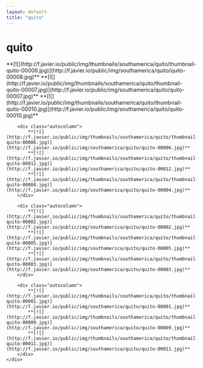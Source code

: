 ```yaml
---
layout: default
title: "quito"
---
```


<h1 class="page" style="padding-left:0%;">quito</h1>
<div class="page">
    <div class="autowide">
        <div class="autocolumn">
            **[![](http://f.javier.io/public/img/thumbnails/southamerica/quito/thumbnail-quito-00008.jpg)](http://f.javier.io/public/img/southamerica/quito/quito-00008.jpg)**
            **[![](http://f.javier.io/public/img/thumbnails/southamerica/quito/thumbnail-quito-00007.jpg)](http://f.javier.io/public/img/southamerica/quito/quito-00007.jpg)**
            **[![](http://f.javier.io/public/img/thumbnails/southamerica/quito/thumbnail-quito-00010.jpg)](http://f.javier.io/public/img/southamerica/quito/quito-00010.jpg)**
        </div>

        <div class="autocolumn">
            **[![](http://f.javier.io/public/img/thumbnails/southamerica/quito/thumbnail-quito-00006.jpg)](http://f.javier.io/public/img/southamerica/quito/quito-00006.jpg)**
            **[![](http://f.javier.io/public/img/thumbnails/southamerica/quito/thumbnail-quito-00012.jpg)](http://f.javier.io/public/img/southamerica/quito/quito-00012.jpg)**
            **[![](http://f.javier.io/public/img/thumbnails/southamerica/quito/thumbnail-quito-00004.jpg)](http://f.javier.io/public/img/southamerica/quito/quito-00004.jpg)**
        </div>

        <div class="autocolumn">
            **[![](http://f.javier.io/public/img/thumbnails/southamerica/quito/thumbnail-quito-00002.jpg)](http://f.javier.io/public/img/southamerica/quito/quito-00002.jpg)**
            **[![](http://f.javier.io/public/img/thumbnails/southamerica/quito/thumbnail-quito-00005.jpg)](http://f.javier.io/public/img/southamerica/quito/quito-00005.jpg)**
            **[![](http://f.javier.io/public/img/thumbnails/southamerica/quito/thumbnail-quito-00003.jpg)](http://f.javier.io/public/img/southamerica/quito/quito-00003.jpg)**
        </div>

        <div class="autocolumn">
            **[![](http://f.javier.io/public/img/thumbnails/southamerica/quito/thumbnail-quito-00001.jpg)](http://f.javier.io/public/img/southamerica/quito/quito-00001.jpg)**
            **[![](http://f.javier.io/public/img/thumbnails/southamerica/quito/thumbnail-quito-00009.jpg)](http://f.javier.io/public/img/southamerica/quito/quito-00009.jpg)**
            **[![](http://f.javier.io/public/img/thumbnails/southamerica/quito/thumbnail-quito-00011.jpg)](http://f.javier.io/public/img/southamerica/quito/quito-00011.jpg)**
        </div>
    </div>
</div>

